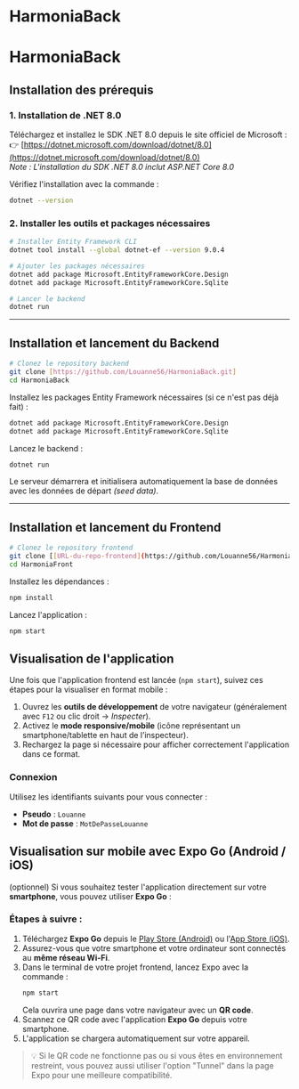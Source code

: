# HarmoniaBack
 # HarmoniaBack
 
 ## Installation des prérequis
 
 ### 1. Installation de .NET 8.0
 
 Téléchargez et installez le SDK .NET 8.0 depuis le site officiel de Microsoft :  
 👉 [https://dotnet.microsoft.com/download/dotnet/8.0](https://dotnet.microsoft.com/download/dotnet/8.0)  
 *Note : L'installation du SDK .NET 8.0 inclut ASP.NET Core 8.0*
 
 Vérifiez l'installation avec la commande :
 ```bash
 dotnet --version
 ```
 
 ### 2. Installer les outils et packages nécessaires
 
 ```bash
 # Installer Entity Framework CLI
 dotnet tool install --global dotnet-ef --version 9.0.4
 
 # Ajouter les packages nécessaires
 dotnet add package Microsoft.EntityFrameworkCore.Design
 dotnet add package Microsoft.EntityFrameworkCore.Sqlite
 
 # Lancer le backend
 dotnet run
 ```
 
 ---
 
 ## Installation et lancement du Backend
 
 ```bash
 # Clonez le repository backend
 git clone [https://github.com/Louanne56/HarmoniaBack.git]
 cd HarmoniaBack
 ```
 
 Installez les packages Entity Framework nécessaires (si ce n'est pas déjà fait) :
 ```bash
 dotnet add package Microsoft.EntityFrameworkCore.Design
 dotnet add package Microsoft.EntityFrameworkCore.Sqlite
 ```
 
 Lancez le backend :
 ```bash
 dotnet run
 ```
 
 Le serveur démarrera et initialisera automatiquement la base de données avec les données de départ *(seed data)*.
 
 ---
 
 ## Installation et lancement du Frontend
 
 ```bash
 # Clonez le repository frontend
 git clone [[URL-du-repo-frontend](https://github.com/Louanne56/HarmoniaFront.git)]
 cd HarmoniaFront
 ```
 
 Installez les dépendances :
 ```bash
 npm install
 ```
 
 Lancez l'application :
 ```bash
 npm start
 ```
 ## Visualisation de l'application
 
 Une fois que l'application frontend est lancée (`npm start`), suivez ces étapes pour la visualiser en format mobile :
 
 1. Ouvrez les **outils de développement** de votre navigateur (généralement avec `F12` ou clic droit → *Inspecter*).
 2. Activez le **mode responsive/mobile** (icône représentant un smartphone/tablette en haut de l’inspecteur).
 3. Rechargez la page si nécessaire pour afficher correctement l'application dans ce format.
 
 ### Connexion 
 
 Utilisez les identifiants suivants pour vous connecter :
 
 - **Pseudo** : `Louanne`  
 - **Mot de passe** : `MotDePasseLouanne`
 ## Visualisation sur mobile avec Expo Go (Android / iOS)
 
 
 
 
 (optionnel) Si vous souhaitez tester l'application directement sur votre **smartphone**, vous pouvez utiliser **Expo Go** :
 
 ### Étapes à suivre :
 
 1. Téléchargez **Expo Go** depuis le [Play Store (Android)](https://play.google.com/store/apps/details?id=host.exp.exponent) ou l'[App Store (iOS)](https://apps.apple.com/app/expo-go/id982107779).
 2. Assurez-vous que votre smartphone et votre ordinateur sont connectés au **même réseau Wi-Fi**.
 3. Dans le terminal de votre projet frontend, lancez Expo avec la commande :
    ```bash
    npm start
    ```
    Cela ouvrira une page dans votre navigateur avec un **QR code**.
 4. Scannez ce QR code avec l'application **Expo Go** depuis votre smartphone.
 5. L'application se chargera automatiquement sur votre appareil.
 
 > 💡 Si le QR code ne fonctionne pas ou si vous êtes en environnement restreint, vous pouvez aussi utiliser l'option "Tunnel" dans la page Expo pour une meilleure compatibilité.